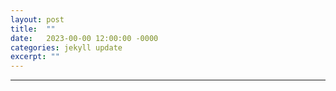 ```yaml
---
layout: post
title:  ""
date:   2023-00-00 12:00:00 -0000
categories: jekyll update
excerpt: ""
---
```


<hr class = "header-line">
